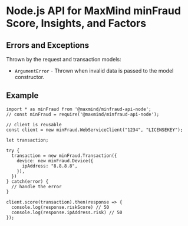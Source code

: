 # Node.js API for MaxMind minFraud Score, Insights, and Factors

## Errors and Exceptions

Thrown by the request and transaction models:
* `ArgumentError` - Thrown when invalid data is passed to the model constructor.

## Example

```
import * as minFraud from '@maxmind/minfraud-api-node';
// const minFraud = require('@maxmind/minfraud-api-node');

// client is reusable
const client = new minFraud.WebServiceClient("1234", "LICENSEKEY");

let transaction;

try {
  transaction = new minFraud.Transaction({
    device: new minFraud.Device({
      ipAddress: "8.8.8.8",
    }),
  })
} catch(error) {
  // handle the error
}

client.score(transaction).then(response => {
  console.log(response.riskScore) // 50
  console.log(response.ipAddress.risk) // 50
});
```
